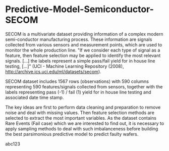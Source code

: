 # Predictive-Model-Semiconductor-SECOM
SECOM is a multivariate dataset providing information of a complex modern semi-conductor manufacturing process. These information are signals collected from various sensors and measurement points, which are used to monitor the whole production line. "If we consider each type of signal as a feature, then feature selection may be applied to identify the most relevant signals. [...] the labels represent a simple pass/fail yield for in house line testing, [...]" (UCI - Machine Learning Repository (2008), http://archive.ics.uci.edu/ml/datasets/secom).

SECOM dataset includes 1567 rows (observations) with 590 columns representing 590 features/signals collected from sensors, together with the labels representing pass (-1) / fail (1) yield for in house line testing and associated date time stamp.

The key ideas are first to perform data cleaning and preparation to remove noise and deal with missing values. Then feature selection methods are selected to extract the most important variables. As the dataset contains Rare Events (Fail case) which we are interested to find out, it is necessary to apply sampling methods to deal with such imbalanceness before building the best parsimonious predictive model to predict faulty wafers.

abc123
